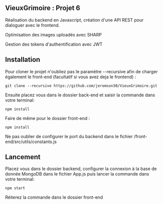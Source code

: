 ## VieuxGrimoire : Projet 6

Réalisation du backend en Javascript, création d'une API REST pour dialoguer avec le frontend.

Optimisation des images uploadés avec SHARP

Gestion des tokens d'authentification avec JWT

## Installation
Pour cloner le projet n'oubliez pas le paramètre --recursive afin de charger également le front-end (facultatif si vous avez deja le frontend) :
```
git clone --recursive https://github.com/jeromson30/VieuxGrimoire.git
```

Ensuite placez vous dans le dossier back-end et saisir la commande dans votre terminal:
```
npm install
```

Faire de même pour le dossier front-end :
```
npm install
```

Ne pas oublier de configurer le port du backend dans le fichier /front-end/src/utils/constants.js

## Lancement

Placez vous dans le dossier backend, configurer la connexion à la base de donnée MongoDB dans le fichier App.js puis lancer la commande dans votre terminal:
```
npm start
```

Réiterez la commande dans le dossier front-end


